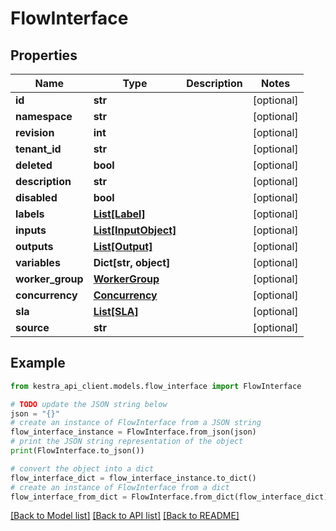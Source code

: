 # FlowInterface


## Properties

Name | Type | Description | Notes
------------ | ------------- | ------------- | -------------
**id** | **str** |  | [optional] 
**namespace** | **str** |  | [optional] 
**revision** | **int** |  | [optional] 
**tenant_id** | **str** |  | [optional] 
**deleted** | **bool** |  | [optional] 
**description** | **str** |  | [optional] 
**disabled** | **bool** |  | [optional] 
**labels** | [**List[Label]**](Label.md) |  | [optional] 
**inputs** | [**List[InputObject]**](InputObject.md) |  | [optional] 
**outputs** | [**List[Output]**](Output.md) |  | [optional] 
**variables** | **Dict[str, object]** |  | [optional] 
**worker_group** | [**WorkerGroup**](WorkerGroup.md) |  | [optional] 
**concurrency** | [**Concurrency**](Concurrency.md) |  | [optional] 
**sla** | [**List[SLA]**](SLA.md) |  | [optional] 
**source** | **str** |  | [optional] 

## Example

```python
from kestra_api_client.models.flow_interface import FlowInterface

# TODO update the JSON string below
json = "{}"
# create an instance of FlowInterface from a JSON string
flow_interface_instance = FlowInterface.from_json(json)
# print the JSON string representation of the object
print(FlowInterface.to_json())

# convert the object into a dict
flow_interface_dict = flow_interface_instance.to_dict()
# create an instance of FlowInterface from a dict
flow_interface_from_dict = FlowInterface.from_dict(flow_interface_dict)
```
[[Back to Model list]](../README.md#documentation-for-models) [[Back to API list]](../README.md#documentation-for-api-endpoints) [[Back to README]](../README.md)


